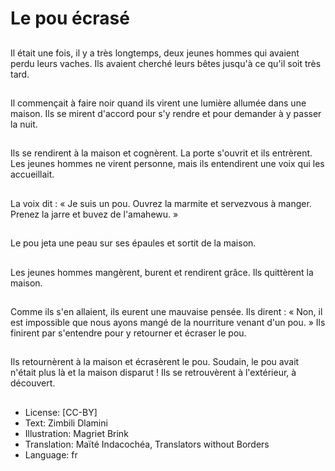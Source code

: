 # Le pou écrasé

##
Il était une fois, il y a très
longtemps, deux jeunes
hommes qui avaient perdu leurs
vaches.
Ils avaient cherché leurs bêtes
jusqu'à ce qu'il soit très tard.

##
Il commençait à faire noir
quand ils virent une lumière
allumée dans une maison.
Ils se mirent d'accord pour s'y
rendre et pour demander à y
passer la nuit.

##
Ils se rendirent à la maison et
cognèrent.
La porte s'ouvrit et ils entrèrent.
Les jeunes hommes ne virent
personne, mais ils entendirent
une voix qui les accueillait.

##
La voix dit : « Je suis un pou.
Ouvrez la marmite et servezvous à manger. Prenez la jarre
et buvez de l'amahewu. »

##
Le pou jeta une peau sur ses
épaules et sortit de la maison.

##
Les jeunes hommes mangèrent,
burent et rendirent grâce.
Ils quittèrent la maison.

##
Comme ils s'en allaient, ils
eurent une mauvaise pensée.
Ils dirent : « Non, il est
impossible que nous ayons
mangé de la nourriture venant
d'un pou. »
Ils finirent par s'entendre pour y
retourner et écraser le pou.

##
Ils retournèrent à la maison et
écrasèrent le pou.
Soudain, le pou avait n'était
plus là et la maison disparut !
Ils se retrouvèrent à l'extérieur,
à découvert.

##
* License: [CC-BY]
* Text: Zimbili Dlamini
* Illustration: Magriet Brink
* Translation: Maïté Indacochéa, Translators without Borders
* Language: fr
